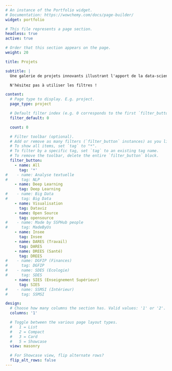 ```yaml
---
# An instance of the Portfolio widget.
# Documentation: https://wowchemy.com/docs/page-builder/
widget: portfolio

# This file represents a page section.
headless: true
active: true

# Order that this section appears on the page.
weight: 20

title: Projets

subtitle: |
  Une galerie de projets innovants illustrant l'apport de la data-science pour la production statistique.

  N'hésitez pas à utiliser les filtres !

content:
  # Page type to display. E.g. project.
  page_type: project

  # Default filter index (e.g. 0 corresponds to the first `filter_button` instance below).
  filter_default: 0

  count: 0

  # Filter toolbar (optional).
  # Add or remove as many filters (`filter_button` instances) as you like.
  # To show all items, set `tag` to "*".
  # To filter by a specific tag, set `tag` to an existing tag name.
  # To remove the toolbar, delete the entire `filter_button` block.
  filter_button:
    - name: All
      tag: '*'
#    - name: Analyse textuelle
#      tag: NLP
    - name: Deep Learning
      tag: Deep Learning
#    - name: Big Data
#      tag: Big Data
    - name: Visualisation
      tag: Dataviz
    - name: Open Source
      tag: opensource
#    - name: Made by SSPHub people
#      tag: MadeByUs
    - name: Insee
      tag: Insee
    - name: DARES (Travail)
      tag: DARES
    - name: DREES (Santé)
      tag: DREES
#    - name: DGFIP (Finances)
#      tag: DGFIP
#    - name: SDES (Ecologie)
#      tag: SDES
    - name: SIES (Enseignement Supérieur)
      tag: SIES
#    - name: SSMSI (Intérieur)
#      tag: SSMSI

design:
  # Choose how many columns the section has. Valid values: '1' or '2'.
  columns: '1'

  # Toggle between the various page layout types.
  #   1 = List
  #   2 = Compact
  #   3 = Card
  #   5 = Showcase
  view: masonry

  # For Showcase view, flip alternate rows?
  flip_alt_rows: false
---
```


